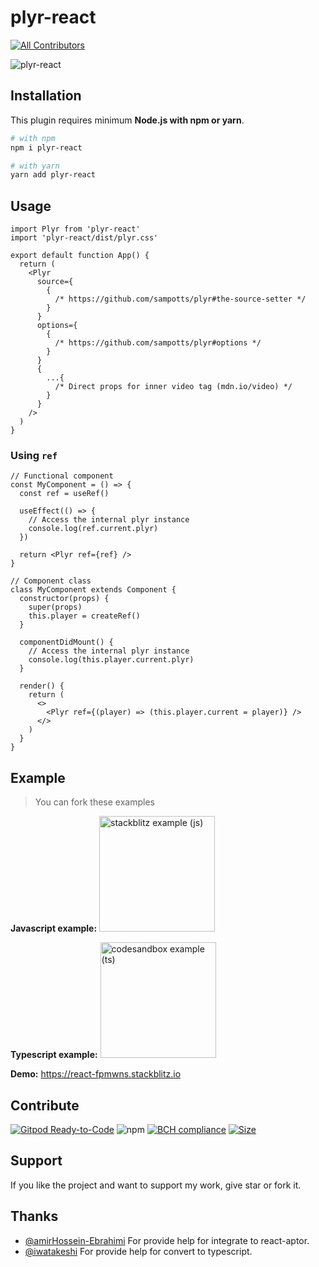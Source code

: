 # plyr-react

<!-- ALL-CONTRIBUTORS-BADGE:START - Do not remove or modify this section -->

[![All Contributors](https://img.shields.io/badge/all_contributors-3-orange.svg?style=flat-square)](#contributors-)

<!-- ALL-CONTRIBUTORS-BADGE:END -->

![plyr-react](https://socialify.git.ci/chintan9/plyr-react/png?description=1&forks=1&issues=1&pulls=1)

## Installation

This plugin requires minimum **Node.js with npm or yarn**.

```sh
# with npm
npm i plyr-react

# with yarn
yarn add plyr-react
```

## Usage

```tsx
import Plyr from 'plyr-react'
import 'plyr-react/dist/plyr.css'

export default function App() {
  return (
    <Plyr
      source={
        {
          /* https://github.com/sampotts/plyr#the-source-setter */
        }
      }
      options={
        {
          /* https://github.com/sampotts/plyr#options */
        }
      }
      {
        ...{
          /* Direct props for inner video tag (mdn.io/video) */
        }
      }
    />
  )
}
```

### Using `ref`

```tsx
// Functional component
const MyComponent = () => {
  const ref = useRef()

  useEffect(() => {
    // Access the internal plyr instance
    console.log(ref.current.plyr)
  })

  return <Plyr ref={ref} />
}

// Component class
class MyComponent extends Component {
  constructor(props) {
    super(props)
    this.player = createRef()
  }

  componentDidMount() {
    // Access the internal plyr instance
    console.log(this.player.current.plyr)
  }

  render() {
    return (
      <>
        <Plyr ref={(player) => (this.player.current = player)} />
      </>
    )
  }
}
```

## Example

> You can fork these examples

**Javascript example:** <a href="https://stackblitz.com/edit/react-fpmwns?file=src/App.js" title="stackblitz example (js)">
<img src="https://developer.stackblitz.com/img/open_in_stackblitz.svg" alt="stackblitz example (js)" width="185">
</a>

**Typescript example:** <a href="https://codesandbox.io/s/plyr-react-new-api-forked-cg08k?file=/src/App.tsx" title="codesandbox example (ts)">
<img src="https://codesandbox.io/static/img/play-codesandbox.svg" alt="codesandbox example (ts)" width="185">
</a>

**Demo:** https://react-fpmwns.stackblitz.io

## Contribute

[![Gitpod Ready-to-Code](https://img.shields.io/badge/Gitpod-Ready--to--Code-blue?logo=gitpod)](https://gitpod.io/#https://github.com/chintan9/plyr-react)
![npm](https://img.shields.io/npm/dt/plyr-react)
[![BCH compliance](https://bettercodehub.com/edge/badge/chintan9/plyr-react?branch=master)](https://bettercodehub.com/)
[![Size](https://badgen.net/bundlephobia/minzip/plyr-react)](https://badgen.net/#bundlephobia)

## Support

If you like the project and want to support my work, give star or fork it.

## Thanks

- [@amirHossein-Ebrahimi](https://github.com/amirHossein-Ebrahimi) For provide help for integrate to react-aptor.
- [@iwatakeshi](https://github.com/iwatakeshi) For provide help for convert to typescript.
